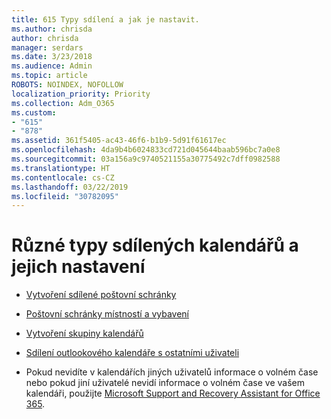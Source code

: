 ```yaml
---
title: 615 Typy sdílení a jak je nastavit.
ms.author: chrisda
author: chrisda
manager: serdars
ms.date: 3/23/2018
ms.audience: Admin
ms.topic: article
ROBOTS: NOINDEX, NOFOLLOW
localization_priority: Priority
ms.collection: Adm_O365
ms.custom:
- "615"
- "878"
ms.assetid: 361f5405-ac43-46f6-b1b9-5d91f61617ec
ms.openlocfilehash: 4da9b4b6024833cd721d045644baab596bc7a0e8
ms.sourcegitcommit: 03a156a9c9740521155a30775492c7dff0982588
ms.translationtype: HT
ms.contentlocale: cs-CZ
ms.lasthandoff: 03/22/2019
ms.locfileid: "30782095"
---
```

# <a name="different-types-of-shared-calendars-and-how-to-set-them-up"></a>Různé typy sdílených kalendářů a jejich nastavení

- [Vytvoření sdílené poštovní schránky](https://support.office.com/article/871a246d-3acd-4bba-948e-5de8be0544c9)
    
- [Poštovní schránky místností a vybavení](https://support.office.com/article/9f518a6d-1e2c-4d44-93f3-e19013a1552b)
    
- [Vytvoření skupiny kalendářů](https://support.office.com/article/8385667b-d758-4489-a53f-f542dd01e6ff)
    
- [Sdílení outlookového kalendáře s ostatními uživateli](https://support.office.com/article/353ed2c1-3ec5-449d-8c73-6931a0adab88)
    
- Pokud nevidíte v kalendářích jiných uživatelů informace o volném čase nebo pokud jiní uživatelé nevidí informace o volném čase ve vašem kalendáři, použijte [Microsoft Support and Recovery Assistant for Office 365](https://diagnostics.office.com/).
    


